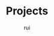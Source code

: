 ---
status: publish
published: true
title: Projects
author: rui
tags: ['projects']
tag: 'projects'
navigation: True

layout: tag
current: tag
collection: projects
cover: false
class: 'tag-template'
navigation: True
cover: '/assets/cover/blueprint.jpg' #https://www.flickr.com/photos/internetarchivebookimages/14594097139/
description: what's been keeping me busy
---